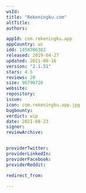 ```yaml
---
wsId: 
title: "Rekeningku.com"
altTitle: 
authors:

appId: com.rekeningku.app
appCountry: us
idd: 1458706382
released: 2019-04-27
updated: 2021-08-16
version: "2.1.51"
stars: 4.5
reviews: 20
size: 96798720
website: 
repository: 
issue: 
icon: com.rekeningku.app.jpg
bugbounty: 
verdict: wip
date: 2021-08-23
signer: 
reviewArchive:


providerTwitter: 
providerLinkedIn: 
providerFacebook: 
providerReddit: 

redirect_from:

---
```


